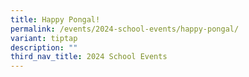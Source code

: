 ```yaml
---
title: Happy Pongal!
permalink: /events/2024-school-events/happy-pongal/
variant: tiptap
description: ""
third_nav_title: 2024 School Events
---
```

